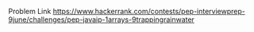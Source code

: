 Problem Link
https://www.hackerrank.com/contests/pep-interviewprep-9june/challenges/pep-javaip-1arrays-9trappingrainwater 